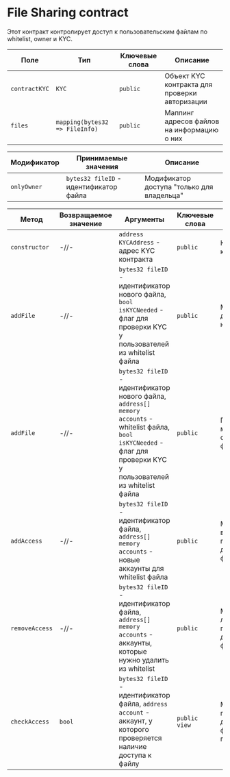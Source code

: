 # File Sharing contract

Этот контракт контролирует доступ к пользовательским файлам по whitelist, owner и KYC.

| Поле | Тип | Ключевые слова | Описание |
|---|---|---|---|
| `contractKYC` | `KYC` | `public` | Объект KYC контракта для проверки авторизации |
| `files` | `mapping(bytes32 => FileInfo)` | `public` | Маппинг адресов файлов на информацию о них |

| Модификатор | Принимаемые значения | Описание |
|---|---|---|
| `onlyOwner` | `bytes32 fileID` - идентификатор файла | Модификатор доступа "только для владельца" |

| Метод | Возвращаемое значение | Аргументы | Ключевые слова | Описание |
|---|---|---|---|---|
| `constructor` | -//- | `address KYCAddress` - адрес KYC контракта | `public` | Конструктор контракта |
| `addFile` | -//- | `bytes32 fileID` - идентификатор нового файла, `bool isKYCNeeded` - флаг для проверки KYC у пользователей из whitelist файла | `public` | Метод для добавления нового файла |
| `addFile` | -//- | `bytes32 fileID` - идентификатор нового файла, `address[] memory accounts` - whitelist файла, `bool isKYCNeeded` - флаг для проверки KYC у пользователей из whitelist файла | `public` | Перегрузка метода addFile с whitelist файла |
| `addAccess` | -//- | `bytes32 fileID` - идентификатор файла, `address[] memory accounts` - новые аккаунты для whitelist файла | `public` | Метод для выдачи пользователям доступа к файлу |
| `removeAccess` | -//- | `bytes32 fileID` - идентификатор файла, `address[] memory accounts` - аккаунты, которые нужно удалить из whitelist | `public` | Метод для лишения пользователей доступа к файлу |
| `checkAccess` | `bool` | `bytes32 fileID` - идентификатор файла, `address account` - аккаунт, у которого проверяется наличие доступа к файлу | `public view` | Метод для проверки доступа к файлу у пользователя |
